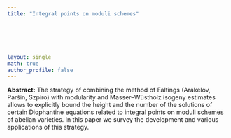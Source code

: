 ```yaml
---
title: "Integral points on moduli schemes"






layout: single
math: true
author_profile: false
---
```


**Abstract:** The strategy of combining the method of Faltings (Arakelov, Paršin, Szpiro) with modularity and Masser–Wüstholz isogeny estimates allows to explicitly bound the height and the number of the solutions of certain Diophantine equations related to integral points on moduli schemes of abelian varieties. In this paper we survey the development and various applications of this strategy.

